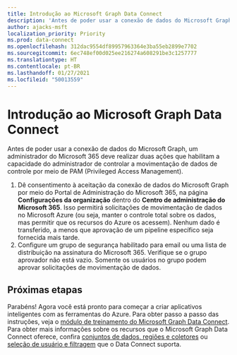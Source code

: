 ```yaml
---
title: Introdução ao Microsoft Graph Data Connect
description: 'Antes de poder usar a conexão de dados do Microsoft Graph, um administrador do Microsoft 365 deve realizar duas ações que habilitam a capacidade do administrador de controlar a movimentação de dados de controle por meio de PAM (Privileged Access Management). '
author: ajacks-msft
localization_priority: Priority
ms.prod: data-connect
ms.openlocfilehash: 312dac9554df89957963364e3ba55eb2899e7702
ms.sourcegitcommit: 6ec748ef00d025ee216274a608291be3c1257777
ms.translationtype: HT
ms.contentlocale: pt-BR
ms.lasthandoff: 01/27/2021
ms.locfileid: "50013559"
---
```

# <a name="get-started-with-microsoft-graph-data-connect"></a>Introdução ao Microsoft Graph Data Connect

Antes de poder usar a conexão de dados do Microsoft Graph, um administrador do Microsoft 365 deve realizar duas ações que habilitam a capacidade do administrador de controlar a movimentação de dados de controle por meio de PAM (Privileged Access Management). 

1. Dê consentimento à aceitação da conexão de dados do Microsoft Graph por meio do Portal de Administração do Microsoft 365, na página **Configurações da organização** dentro do **Centro de administração do Microsoft 365**. Isso permitirá solicitações de movimentação de dados no Microsoft Azure (ou seja, manter o controle total sobre os dados, mas permitir que os recursos do Azure os acessem). Nenhum dado é transferido, a menos que aprovação de um pipeline específico seja fornecida mais tarde.
2. Configure um grupo de segurança habilitado para email ou uma lista de distribuição na assinatura do Microsoft 365. Verifique se o grupo aprovador não está vazio. Somente os usuários no grupo podem aprovar solicitações de movimentação de dados.

## <a name="next-steps"></a>Próximas etapas

Parabéns! Agora você está pronto para começar a criar aplicativos inteligentes com as ferramentas do Azure. Para obter passo a passo das instruções, veja o [módulo de treinamento do Microsoft Graph Data Connect](https://github.com/microsoftgraph/msgraph-training-dataconnect/blob/master/Lab.md). Para obter mais informações sobre os recursos que o Microsoft Graph Data Connect oferece, confira [conjuntos de dados, regiões e coletores](data-connect-datasets.md) ou [seleção de usuário e filtragem](data-connect-filtering.md) que o Data Connect suporta.
